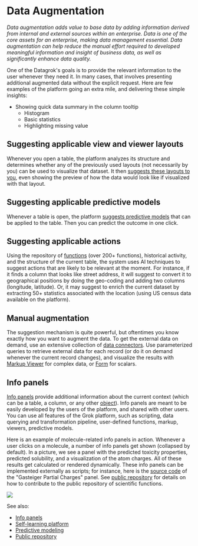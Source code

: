 <!-- TITLE: Data Augmentation -->
<!-- SUBTITLE: -->

# Data Augmentation

_Data augmentation adds value to base data by adding information derived from internal and external 
sources within an enterprise. Data is one of the core assets for an enterprise, making data management 
essential. Data augmentation can help reduce the manual effort required to developed meaningful 
information and insight of business data, as well as significantly enhance data quality._

One of the Datagrok's goals is to provide the relevant information to the user whenever they need it.
In many cases, that involves presenting additional augmented data without the explicit request. Here are 
few examples of the platform going an extra mile, and delivering these simple insights:
 * Showing quick data summary in the column tooltip
   * Histogram
   * Basic statistics
   * Highlighting missing value

## Suggesting applicable view and viewer layouts
Whenever you open a table, the platform analyzes its structure and determines whether any of the
previously used layouts (not necessarily by you) can be used to visualize that dataset. It then [suggests
these layouts to you](../visualize/view-layout.md#layout-suggestions), even showing the preview of how 
the data would look like if visualized with that layout.

## Suggesting applicable predictive models
Whenever a table is open, the platform [suggests predictive models](../learn/self-learning-platform.md)
that can be applied to the table. Then you can predict the outcome in one click.
    
## Suggesting applicable actions
Using the repository of [functions](../overview/functions/function.md) (over 200+ functions), historical activity,
and the structure of the current table, the system uses AI techniques to suggest actions that are likely to 
be relevant at the moment. For instance, if it finds a column that looks like street address, it will suggest
to convert it to geographical positions by doing the geo-coding and adding two columns (longitude, latitude).
Or, it may suggest to enrich the current dataset by extracting 50+ statistics associated with the location
(using US census data available on the platform).

## Manual augmentation
The suggestion mechanism is quite powerful, but oftentimes you know exactly how you want to augment the data. 
To get the external data on demand, use an extensive collection of 
[data connectors](../access/data-connection.md). Use parameterized queries to retrieve external data for each 
record (or do it on demand whenever the current record changes), and visualize the results with 
[Markup Viewer](../visualize/viewers/markup.md) for complex data, or [Form](../visualize/viewers/form.md) for scalars.

## Info panels
[Info panels](info-panels.md) provide additional information about the 
current context (which can be a table, a column, or any other [object](../overview/objects.md)). 
Info panels are meant to be 
easily developed by the users of the platform, and shared with other users. 
You can use all features of the Grok platform, such as scripting, data 
querying and transformation pipeline, user-defined functions,
markup, viewers, predictive models.

Here is an example of molecule-related info panels in action. Whenever a user clicks on a molecule,
a number of info panels get shown (collapsed by default). In a picture, we see a panel with the 
predicted toxicity properties, predicted solubility, and a visualization of the atom charges. All of 
these results get calculated or rendered dynamically. These info panels can be implemented externally
as scripts; for instance, here is the 
[source code](https://github.com/datagrok-ai/public/blob/master/packages/ChemScripts/scripts/python/gasteiger_charges.py)
of the "Gasteiger Partial Charges" panel.  See [public repository](../develop/public-repository.md) for details
on how to contribute to the public repository of scientific functions.

![](../uploads/gifs/chem-model-augment.gif)

See also:
* [Info panels](info-panels.md)
* [Self-learning platform]()
* [Predictive modeling](../learn/predictive-modeling.md)
* [Public repository](../develop/public-repository.md)
